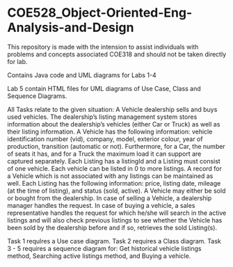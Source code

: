 # COE528_Object-Oriented-Eng-Analysis-and-Design

This repository is made with the intension to assist individuals with problems and concepts associated COE318 and should not be taken directly for lab.

Contains Java code and UML diagrams for Labs 1-4

Lab 5 contain HTML files for UML diagrams of Use Case, Class and Sequence Diagrams.

All Tasks relate to the given situation:
A Vehicle dealership sells and buys used vehicles. The dealership’s listing management system stores information about the dealership’s vehicles (either Car or Truck) as well as their listing information. A Vehicle has the following information: vehicle identification number (vid), company, model, exterior colour, year of production, transition (automatic or not). Furthermore, for a Car, the number of seats it has, and for a Truck the maximum load it can support are captured separately. Each Listing has a listingId and a Listing must consist of one vehicle. Each vehicle can be listed in 0 to more listings. A record for a Vehicle which is not associated with any listings can be maintained as well. Each Listing has the following information: price, listing date, mileage (at the time of listing), and status (sold, active). A Vehicle may either be sold or bought from the dealership. In case of selling a Vehicle, a dealership manager handles the request. In case of buying a vehicle, a sales representative handles the request for which he/she will search in the active listings and will also check previous listings to see whether the Vehicle has been sold by the dealership before and if so, retrieves the sold Listing(s).

Task 1 requlres a Use case diagram.
Task 2 requires a Class diagram.
Task 3 - 5 requires a sequence diagram for: Get historical vehicle listings method, Searching active listings method, and Buying a vehicle. 

